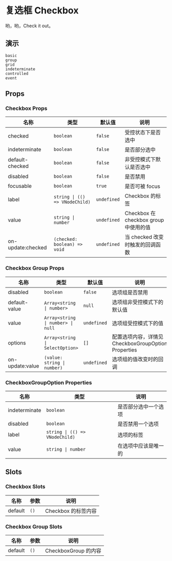 # 复选框 Checkbox

哟，哟，Check it out。

## 演示

```demo
basic
group
grid
indeterminate
controlled
event
```

## Props

### Checkbox Props

| 名称 | 类型 | 默认值 | 说明 |
| --- | --- | --- | --- |
| checked | `boolean` | `false` | 受控状态下是否选中 |
| indeterminate | `boolean` | `false` | 是否部分选中 |
| default-checked | `boolean` | `false` | 非受控模式下默认是否选中 |
| disabled | `boolean` | `false` | 是否禁用 |
| focusable | `boolean` | `true` | 是否可被 focus |
| label | `string \| (() => VNodeChild)` | `undefined` | Checkbox 的标签 |
| value | `string \| number` | `undefined` | Checkbox 在 checkbox group 中使用的值 |
| on-update:checked | `(checked: boolean) => void` | `undefined` | 当 checked 改变时触发的回调函数 |

### Checkbox Group Props

| 名称 | 类型 | 默认值 | 说明 |
| --- | --- | --- | --- |
| disabled | `boolean` | `false` | 选项组是否禁用 |
| default-value | `Array<string \| number>` | `null` | 选项组非受控模式下的默认值 |
| value | `Array<string \| number> \| null` | `undefined` | 选项组受控模式下的值 |
| options | `Array<string \| SelectOption> ` | `[]` | 配置选项内容，详情见 CheckboxGroupOption Properties |
| on-update:value | `(value: string \| number)` | `undefined` | 选项组的值改变时的回调 |

### CheckboxGroupOption Properties

| 名称          | 类型                           | 说明                 |
| ------------- | ------------------------------ | -------------------- |
| indeterminate | `boolean`                      | 是否部分选中一个选项 |
| disabled      | `boolean`                      | 是否禁用一个选项     |
| label         | `string \| (() => VNodeChild)` | 选项的标签           |
| value         | `string \| number`             | 在选项中应该是唯一的 |

## Slots

### Checkbox Slots

| 名称    | 参数 | 说明                |
| ------- | ---- | ------------------- |
| default | `()` | Checkbox 的标签内容 |

### Checkbox Group Slots

| 名称    | 参数 | 说明                 |
| ------- | ---- | -------------------- |
| default | `()` | CheckboxGroup 的内容 |
